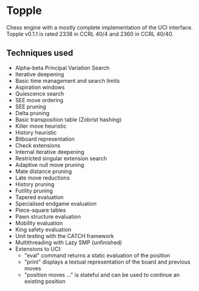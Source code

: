 # Topple

Chess engine with a mostly complete implementation of the UCI interface.
Topple v0.1.1 is rated 2338 in CCRL 40/4 and 2360 in CCRL 40/40.

## Techniques used
 - Alpha-beta Principal Variation Search
 - Iterative deepening
 - Basic time management and search limits
 - Aspiration windows
 - Quiescence search
 - SEE move ordering
 - SEE pruning
 - Delta pruning
 - Basic transposition table (Zobrist hashing)
 - Killer move heuristic
 - History heuristic
 - Bitboard representation
 - Check extensions
 - Internal iterative deepening
 - Restricted singular extension search
 - Adaptive null move pruning
 - Mate distance pruning
 - Late move reductions
 - History pruning
 - Futility pruning
 - Tapered evaluation
 - Specialised endgame evaluation
 - Piece-square tables
 - Pawn structure evaluation
 - Mobility evaluation
 - King safety evaluation
 - Unit testing with the CATCH framework
 - Multithreading with Lazy SMP (unfinished)
 - Extensions to UCI:
     - "eval" command returns a static evaluation of the position
     - "print" displays a textual representation of the board and previous moves
     - "position moves ..." is stateful and can be used to continue an existing position